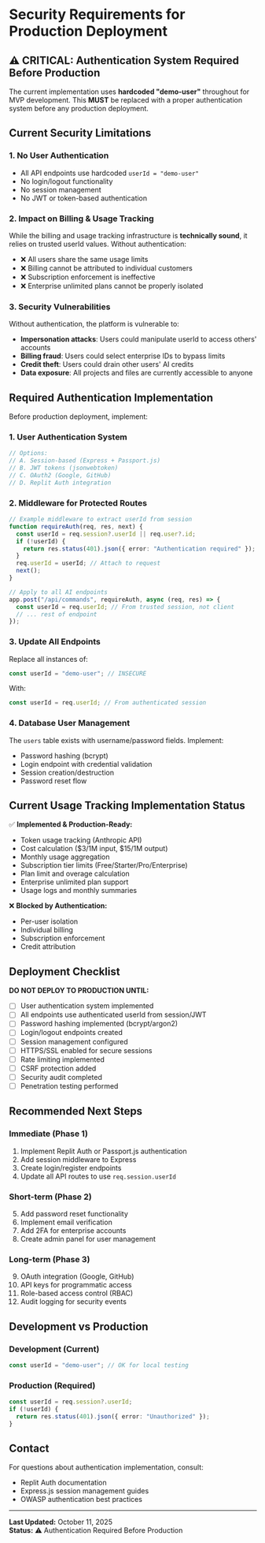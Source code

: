 # Security Requirements for Production Deployment

## ⚠️ CRITICAL: Authentication System Required Before Production

The current implementation uses **hardcoded "demo-user"** throughout for MVP development. This **MUST** be replaced with a proper authentication system before any production deployment.

## Current Security Limitations

### 1. No User Authentication
- All API endpoints use hardcoded `userId = "demo-user"`
- No login/logout functionality
- No session management
- No JWT or token-based authentication

### 2. Impact on Billing & Usage Tracking
While the billing and usage tracking infrastructure is **technically sound**, it relies on trusted userId values. Without authentication:

- ❌ All users share the same usage limits
- ❌ Billing cannot be attributed to individual customers
- ❌ Subscription enforcement is ineffective
- ❌ Enterprise unlimited plans cannot be properly isolated

### 3. Security Vulnerabilities
Without authentication, the platform is vulnerable to:

- **Impersonation attacks**: Users could manipulate userId to access others' accounts
- **Billing fraud**: Users could select enterprise IDs to bypass limits
- **Credit theft**: Users could drain other users' AI credits
- **Data exposure**: All projects and files are currently accessible to anyone

## Required Authentication Implementation

Before production deployment, implement:

### 1. User Authentication System
```typescript
// Options:
// A. Session-based (Express + Passport.js)
// B. JWT tokens (jsonwebtoken)
// C. OAuth2 (Google, GitHub)
// D. Replit Auth integration
```

### 2. Middleware for Protected Routes
```typescript
// Example middleware to extract userId from session
function requireAuth(req, res, next) {
  const userId = req.session?.userId || req.user?.id;
  if (!userId) {
    return res.status(401).json({ error: "Authentication required" });
  }
  req.userId = userId; // Attach to request
  next();
}

// Apply to all AI endpoints
app.post("/api/commands", requireAuth, async (req, res) => {
  const userId = req.userId; // From trusted session, not client
  // ... rest of endpoint
});
```

### 3. Update All Endpoints
Replace all instances of:
```typescript
const userId = "demo-user"; // INSECURE
```

With:
```typescript
const userId = req.userId; // From authenticated session
```

### 4. Database User Management
The `users` table exists with username/password fields. Implement:

- Password hashing (bcrypt)
- Login endpoint with credential validation
- Session creation/destruction
- Password reset flow

## Current Usage Tracking Implementation Status

✅ **Implemented & Production-Ready:**
- Token usage tracking (Anthropic API)
- Cost calculation ($3/1M input, $15/1M output)
- Monthly usage aggregation
- Subscription tier limits (Free/Starter/Pro/Enterprise)
- Plan limit and overage calculation
- Enterprise unlimited plan support
- Usage logs and monthly summaries

❌ **Blocked by Authentication:**
- Per-user isolation
- Individual billing
- Subscription enforcement
- Credit attribution

## Deployment Checklist

**DO NOT DEPLOY TO PRODUCTION UNTIL:**

- [ ] User authentication system implemented
- [ ] All endpoints use authenticated userId from session/JWT
- [ ] Password hashing implemented (bcrypt/argon2)
- [ ] Login/logout endpoints created
- [ ] Session management configured
- [ ] HTTPS/SSL enabled for secure sessions
- [ ] Rate limiting implemented
- [ ] CSRF protection added
- [ ] Security audit completed
- [ ] Penetration testing performed

## Recommended Next Steps

### Immediate (Phase 1)
1. Implement Replit Auth or Passport.js authentication
2. Add session middleware to Express
3. Create login/register endpoints
4. Update all API routes to use `req.session.userId`

### Short-term (Phase 2)
5. Add password reset functionality
6. Implement email verification
7. Add 2FA for enterprise accounts
8. Create admin panel for user management

### Long-term (Phase 3)
9. OAuth integration (Google, GitHub)
10. API keys for programmatic access
11. Role-based access control (RBAC)
12. Audit logging for security events

## Development vs Production

### Development (Current)
```typescript
const userId = "demo-user"; // OK for local testing
```

### Production (Required)
```typescript
const userId = req.session?.userId;
if (!userId) {
  return res.status(401).json({ error: "Unauthorized" });
}
```

## Contact

For questions about authentication implementation, consult:
- Replit Auth documentation
- Express.js session management guides
- OWASP authentication best practices

---

**Last Updated:** October 11, 2025  
**Status:** ⚠️ Authentication Required Before Production
